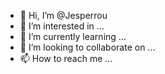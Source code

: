 - 👋 Hi, I’m @Jesperrou
- 👀 I’m interested in ...
- 🌱 I’m currently learning ...
- 💞️ I’m looking to collaborate on ...
- 📫 How to reach me ...

<!---
Jesperrou/Jesperrou is a ✨ special ✨ repository because its `README.md` (this file) appears on your GitHub profile.
You can click the Preview link to take a look at your changes.
--->
